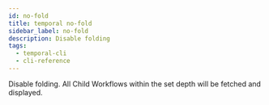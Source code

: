 ```yaml
---
id: no-fold
title: temporal no-fold
sidebar_label: no-fold
description: Disable folding
tags:
  - temporal-cli
  - cli-reference
---
```


Disable folding.
All Child Workflows within the set depth will be fetched and displayed.

